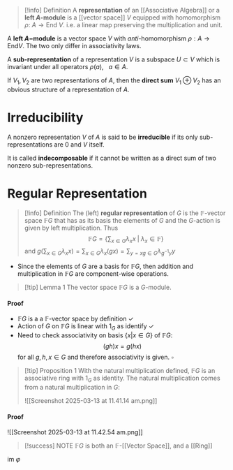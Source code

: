 
>[!info] Definition
>A **representation** of an [[Associative Algebra]]  or a **left $A$-module** is a [[vector space]] $V$ equipped with homomorphism $\rho:\: A \to \textrm{End}\: V$.  i.e. a linear map preserving the multiplication and unit.

A **left $A-$module** is a vector space $V$ with *anti*-homomorphism $\rho:A \to \text{End}V$. The two only differ in associativity laws.

A **sub-representation** of a representation $V$ is a subspace $U \subset V$ which is invariant under all operators $\rho(a), \:\:\:a\in A$.  

If $V_{1},V_2$  are two representations of $A$, then the **direct sum** $V_{1} \oplus V_2$ has an obvious structure of a representation of $A$. 


# Irreducibility

A nonzero representation $V$ of $A$ is said to be **irreducible** if its only sub-representations are $0$
and $V$ itself.

It is called **indecomposable** if it cannot be written as a direct sum of two nonzero sub-representations. 

# Regular Representation

> [!info] Definition
> The (left) **regular representation** of $G$ is the $\mathbb{F}$-vector space $\mathbb{F}G$ that has as its basis the elements of $G$ and the $G$-action is given by left multiplication. Thus
> $$\mathbb{F}G = \left\{\sum_{x\in G}\lambda_x x \;|\; \lambda_x \in \mathbb{F} \right\}$$
> and $g\left(\sum_{x\in G}\lambda_x x \right) = \sum_{x \in G} \lambda_x (gx) = \sum_{y = xg \in G} \lambda_{g^{-1}y}y$ 

- Since the elements of $G$ are a basis for $\mathbb{F}G$, then addition and multiplication in $\mathbb{F}G$ are component-wise operations.


>[!tip] Lemma 1
>The vector space $\mathbb{F}G$ is a $G$-module.
#### Proof
- $\mathbb{F}G$ is a a $\mathbb{F}$-vector space by definition $\checkmark$  
- Action of $G$ on $\mathbb{F}G$ is linear with $1_G$ as identify $\checkmark$ 
- Need to check associativity on basis $\{x | x \in G\}$ of $\mathbb{F}G$:
$$(gh)x = g(hx)$$
for all $g,h,x \in G$ and therefore associativity is given. $\square$


>[!tip] Proposition 1
>With the natural multiplication defined, $\mathbb{F}G$ is an associative ring with $1_G$ as identity. The natural multiplication comes from a natural multiplication in $G$:
>
>![[Screenshot 2025-03-13 at 11.41.14 am.png]]
#### Proof
![[Screenshot 2025-03-13 at 11.42.54 am.png]]


>[!success] NOTE
>$\mathbb{F}G$  is both an $\mathbb{F}$-[[Vector Space]], and a [[Ring]]


$\text{im }\varphi$ 

